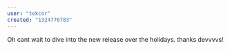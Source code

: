 ```yaml
---
user: "tekcor"
created: "1324776783"
---
```


Oh cant wait to dive into the new release over the holidays. thanks devvvvs!

